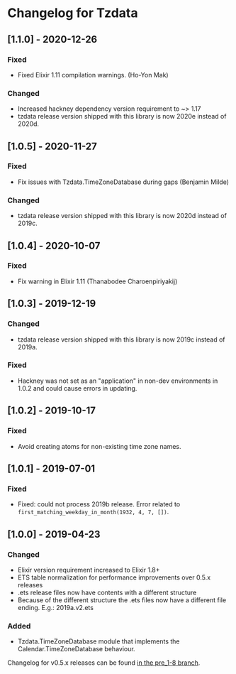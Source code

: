 # Changelog for Tzdata

## [1.1.0] - 2020-12-26

### Fixed

- Fixed Elixir 1.11 compilation warnings. (Ho-Yon Mak)

### Changed

- Increased hackney dependency version requirement to ~> 1.17
- tzdata release version shipped with this library is now 2020e instead of 2020d.

## [1.0.5] - 2020-11-27

### Fixed

- Fix issues with Tzdata.TimeZoneDatabase during gaps (Benjamin Milde)

### Changed

- tzdata release version shipped with this library is now 2020d instead of 2019c.

## [1.0.4] - 2020-10-07

### Fixed

- Fix warning in Elixir 1.11 (Thanabodee Charoenpiriyakij)

## [1.0.3] - 2019-12-19

### Changed

- tzdata release version shipped with this library is now 2019c instead of 2019a.

### Fixed

- Hackney was not set as an "application" in non-dev environments in 1.0.2 and could cause errors in updating.

## [1.0.2] - 2019-10-17

### Fixed

- Avoid creating atoms for non-existing time zone names.

## [1.0.1] - 2019-07-01

### Fixed

- Fixed: could not process 2019b release. Error related to `first_matching_weekday_in_month(1932, 4, 7, [])`.

## [1.0.0] - 2019-04-23

### Changed

- Elixir version requirement increased to Elixir 1.8+
- ETS table normalization for performance improvements over 0.5.x releases
- .ets release files now have contents with a different structure
- Because of the different structure the .ets files now have a different file ending. E.g.: 2019a.v2.ets

### Added

- Tzdata.TimeZoneDatabase module that implements the Calendar.TimeZoneDatabase behaviour.

Changelog for v0.5.x releases can be found [in the pre_1-8 branch](https://github.com/lau/tzdata/blob/pre_1-8/CHANGELOG.md).
